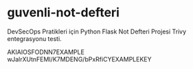 # guvenli-not-defteri
DevSecOps Pratikleri için Python Flask Not Defteri Projesi
Trivy entegrasyonu testi.


AKIAIOSFODNN7EXAMPLE
wJalrXUtnFEMI/K7MDENG/bPxRfiCYEXAMPLEKEY
